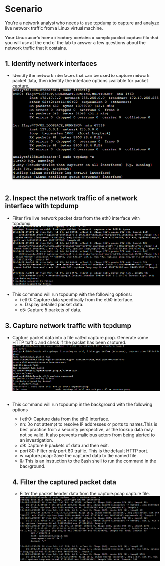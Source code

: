# Scenario
You’re a network analyst who needs to use tcpdump to capture and analyze live network traffic from a Linux virtual machine.

Your Linux user's home directory contains a sample packet capture file that you will use at the end of the lab to answer a few questions about the network traffic that it contains.

## 1. Identify network interfaces
- Identify the network interfaces that can be used to capture network packet data, then identify the interface options available for packet capture.<br>
![wireshark_1](https://github.com/Cr1msonPho3nix/Network_Projects/blob/main/img/TCPDUMP%20packet%20Analyzer%201/1.1.Network_interfaces.PNG)<br><br>

## 2. Inspect the network traffic of a network interface with tcpdump
- Filter five live network packet data from the eth0 interface with tcpdump.
![wireshark_1](https://github.com/Cr1msonPho3nix/Network_Projects/blob/main/img/TCPDUMP%20packet%20Analyzer%201/2.1.Filter_5_packets.PNG)<br><br>
- This command will run tcpdump with the following options:
  - i eth0: Capture data specifically from the eth0 interface.
  - v: Display detailed packet data.
  - c5: Capture 5 packets of data.

## 3. Capture network traffic with tcpdump
- Capture packet data into a file called capture.pcap. Generate some HTTP traffic and check if the packet has been captured.
![wireshark_1](https://github.com/Cr1msonPho3nix/Network_Projects/blob/main/img/TCPDUMP%20packet%20Analyzer%201/3.1.stored_packet_capture.PNG)<br><br>
- This command will run tcpdump in the background with the following options:
  - i eth0: Capture data from the eth0 interface.
  - nn: Do not attempt to resolve IP addresses or ports to names.This is best practice from a security perspective, as the lookup data may not be valid. It also prevents malicious actors from being alerted to an investigation.
  - c9: Capture 9 packets of data and then exit.
  - port 80: Filter only port 80 traffic. This is the default HTTP port.
  - w capture.pcap: Save the captured data to the named file.
  - &: This is an instruction to the Bash shell to run the command in the background.

  ## 4. Filter the captured packet data
  - Filter the packet header data from the capture.pcap capture file.
![wireshark_1](https://github.com/Cr1msonPho3nix/Network_Projects/blob/main/img/TCPDUMP%20packet%20Analyzer%201/4.1.Header_filter.PNG)<br><br>
